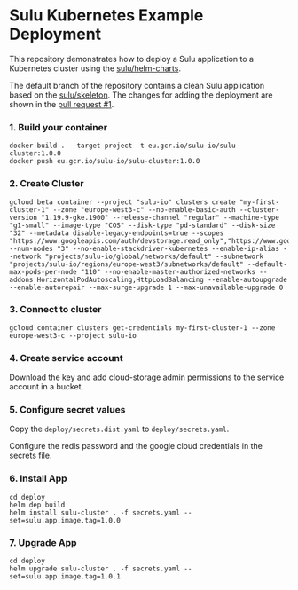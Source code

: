 # Sulu Kubernetes Example Deployment

This repository demonstrates how to deploy a Sulu application to a Kubernetes cluster using the [sulu/helm-charts](https://github.com/sulu/helm-charts).

The default branch of the repository contains a clean Sulu application based on the [sulu/skeleton](https://github.com/sulu/skeleton).
The changes for adding the deployment are shown in the [pull request #1](https://github.com/sulu/k8s-example-deployment/pull/1).

### 1. Build your container

```
docker build . --target project -t eu.gcr.io/sulu-io/sulu-cluster:1.0.0
docker push eu.gcr.io/sulu-io/sulu-cluster:1.0.0
```

### 2. Create Cluster

```
gcloud beta container --project "sulu-io" clusters create "my-first-cluster-1" --zone "europe-west3-c" --no-enable-basic-auth --cluster-version "1.19.9-gke.1900" --release-channel "regular" --machine-type "g1-small" --image-type "COS" --disk-type "pd-standard" --disk-size "32" --metadata disable-legacy-endpoints=true --scopes "https://www.googleapis.com/auth/devstorage.read_only","https://www.googleapis.com/auth/logging.write","https://www.googleapis.com/auth/monitoring","https://www.googleapis.com/auth/servicecontrol","https://www.googleapis.com/auth/service.management.readonly","https://www.googleapis.com/auth/trace.append" --num-nodes "3" --no-enable-stackdriver-kubernetes --enable-ip-alias --network "projects/sulu-io/global/networks/default" --subnetwork "projects/sulu-io/regions/europe-west3/subnetworks/default" --default-max-pods-per-node "110" --no-enable-master-authorized-networks --addons HorizontalPodAutoscaling,HttpLoadBalancing --enable-autoupgrade --enable-autorepair --max-surge-upgrade 1 --max-unavailable-upgrade 0
```

### 3. Connect to cluster

```
gcloud container clusters get-credentials my-first-cluster-1 --zone europe-west3-c --project sulu-io
```

### 4. Create service account

Download the key and add cloud-storage admin permissions to the service account in a bucket.

### 5. Configure secret values

Copy the `deploy/secrets.dist.yaml` to `deploy/secrets.yaml`.

Configure the redis password and the google cloud credentials in the secrets file.

### 6. Install App

```
cd deploy
helm dep build
helm install sulu-cluster . -f secrets.yaml --set=sulu.app.image.tag=1.0.0
```

### 7. Upgrade App

```
cd deploy
helm upgrade sulu-cluster . -f secrets.yaml --set=sulu.app.image.tag=1.0.1
```
